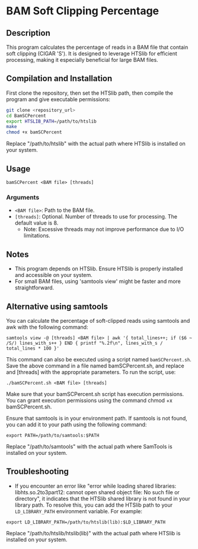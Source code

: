 # BAM Soft Clipping Percentage

## Description
This program calculates the percentage of reads in a BAM file that contain soft clipping (CIGAR 'S'). It is designed to leverage HTSlib for efficient processing, making it especially beneficial for large BAM files.

## Compilation and Installation
First clone the repository, then set the HTSlib path, then compile the program and give executable permissions:

```bash
git clone <repository_url>
cd BamSCPercent
export HTSLIB_PATH=/path/to/htslib
make
chmod +x bamSCPercent
```

Replace "/path/to/htslib" with the actual path where HTSlib is installed on your system.

## Usage
```shell
bamSCPercent <BAM file> [threads]
```

### Arguments

- `<BAM file>`: Path to the BAM file.
- `[threads]`: Optional. Number of threads to use for processing. The default value is 8.
  - Note: Excessive threads may not improve performance due to I/O limitations.

## Notes

- This program depends on HTSlib. Ensure HTSlib is properly installed and accessible on your system.
- For small BAM files, using 'samtools view' might be faster and more straightforward.

## Alternative using samtools

You can calculate the percentage of soft-clipped reads using samtools and awk with the following command:

```shell
samtools view -@ [threads] <BAM file> | awk '{ total_lines++; if ($6 ~ /S/) lines_with_s++ } END { printf "%.2f\n", lines_with_s / total_lines * 100 }'
```
This command can also be executed using a script named `bamSCPercent.sh`. Save the above command in a file named bamSCPercent.sh, and replace <BAM file> and [threads] with the appropriate parameters. To run the script, use:

```shell
./bamSCPercent.sh <BAM file> [threads]
```

Make sure that your bamSCPercent.sh script has execution permissions. You can grant execution permissions using the command chmod +x bamSCPercent.sh.

Ensure that samtools is in your environment path. If samtools is not found, you can add it to your path using the following command:

```shell
export PATH=/path/to/samtools:$PATH
```
Replace "/path/to/samtools" with the actual path where SamTools is installed on your system.

## Troubleshooting

- If you encounter an error like "error while loading shared libraries: libhts.so.2to3part12: cannot open shared object file: No such file or directory", it indicates that the HTSlib shared library is not found in your library path. To resolve this, you can add the HTSlib path to your `LD_LIBRARY_PATH` environment variable. For example:

```shell
export LD_LIBRARY_PATH=/path/to/htslib(lib):$LD_LIBRARY_PATH
```

Replace "/path/to/htslib/htslib(lib)" with the actual path where HTSlib is installed on your system.
